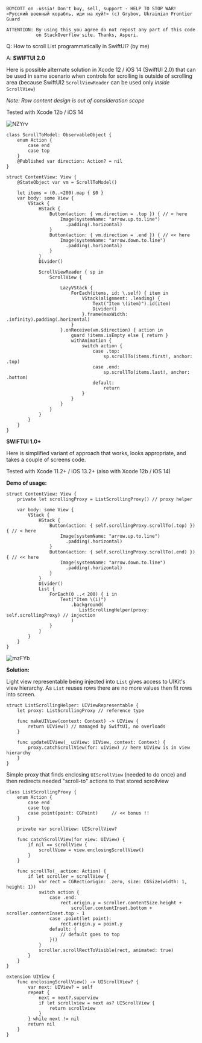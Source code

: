 ```
BOYCOTT on ᵣussia! Don't buy, sell, support - HELP TO STOP WAR!
«Русский военный корабль, иди на хуй!» (c) Grybov, Ukrainian Frontier Guard

ATTENTION: By using this you agree do not repost any part of this code
           on StackOverflow site. Thanks, Asperi.
```

Q: How to scroll List programmatically in SwiftUI? (by me)

A: 
**SWIFTUI 2.0**

Here is possible alternate solution in Xcode 12 / iOS 14 (SwiftUI 2.0) that can be used in same scenario when controls for scrolling is outside of scrolling area (because SwiftUI2 `ScrollViewReader` can be used only *inside* `ScrollView`)

*Note: Row content design is out of consideration scope* 

Tested with Xcode 12b / iOS 14

![NZYrv](https://user-images.githubusercontent.com/62171579/162632340-4f3c1816-b3a0-4c47-84e7-779099cf452e.gif)


```
class ScrollToModel: ObservableObject {
    enum Action {
        case end
        case top
    }
    @Published var direction: Action? = nil
}

struct ContentView: View {
    @StateObject var vm = ScrollToModel()

    let items = (0..<200).map { $0 }
    var body: some View {
        VStack {
            HStack {
                Button(action: { vm.direction = .top }) { // < here
                    Image(systemName: "arrow.up.to.line")
                      .padding(.horizontal)
                }
                Button(action: { vm.direction = .end }) { // << here
                    Image(systemName: "arrow.down.to.line")
                      .padding(.horizontal)
                }
            }
            Divider()
            
            ScrollViewReader { sp in
                ScrollView {
               
                    LazyVStack {
                        ForEach(items, id: \.self) { item in
                            VStack(alignment: .leading) {
                                Text("Item \(item)").id(item)
                                Divider()
                            }.frame(maxWidth: .infinity).padding(.horizontal)
                        }
                    }.onReceive(vm.$direction) { action in
                        guard !items.isEmpty else { return }
                        withAnimation {
                            switch action {
                                case .top:
                                    sp.scrollTo(items.first!, anchor: .top)
                                case .end:
                                    sp.scrollTo(items.last!, anchor: .bottom)
                                default:
                                    return
                            }
                        }
                    }
                }
            }
        }
    }
}
```

**SWIFTUI 1.0+**

Here is simplified variant of approach that works, looks appropriate, and takes a couple of screens code. 

Tested with Xcode 11.2+ / iOS 13.2+ (also with Xcode 12b / iOS 14)

**Demo of usage:**

```
struct ContentView: View {
    private let scrollingProxy = ListScrollingProxy() // proxy helper

    var body: some View {
        VStack {
            HStack {
                Button(action: { self.scrollingProxy.scrollTo(.top) }) { // < here
                    Image(systemName: "arrow.up.to.line")
                      .padding(.horizontal)
                }
                Button(action: { self.scrollingProxy.scrollTo(.end) }) { // << here
                    Image(systemName: "arrow.down.to.line")
                      .padding(.horizontal)
                }
            }
            Divider()
            List {
                ForEach(0 ..< 200) { i in
                    Text("Item \(i)")
                        .background(
                           ListScrollingHelper(proxy: self.scrollingProxy) // injection
                        )
                }
            }
        }
    }
}
```

![mzFYb](https://user-images.githubusercontent.com/62171579/162632362-347deedf-94ee-42e0-974b-a52afef43df9.gif)


**Solution:**

Light view representable being injected into `List` gives access to UIKit's view hierarchy. As `List` reuses rows there are no more values then fit rows into screen.

```
struct ListScrollingHelper: UIViewRepresentable {
    let proxy: ListScrollingProxy // reference type

    func makeUIView(context: Context) -> UIView {
        return UIView() // managed by SwiftUI, no overloads
    }

    func updateUIView(_ uiView: UIView, context: Context) {
        proxy.catchScrollView(for: uiView) // here UIView is in view hierarchy
    }
}
```

Simple proxy that finds enclosing `UIScrollView` (needed to do once) and then redirects needed "scroll-to" actions to that stored scrollview

```
class ListScrollingProxy {
    enum Action {
        case end
        case top
        case point(point: CGPoint)     // << bonus !!
    }

    private var scrollView: UIScrollView?

    func catchScrollView(for view: UIView) {
        if nil == scrollView {
            scrollView = view.enclosingScrollView()
        }
    }

    func scrollTo(_ action: Action) {
        if let scroller = scrollView {
            var rect = CGRect(origin: .zero, size: CGSize(width: 1, height: 1))
            switch action {
                case .end:
                    rect.origin.y = scroller.contentSize.height +
                        scroller.contentInset.bottom + scroller.contentInset.top - 1
                case .point(let point):
                    rect.origin.y = point.y
                default: {
                    // default goes to top
                }()
            }
            scroller.scrollRectToVisible(rect, animated: true)
        }
    }
}

extension UIView {
    func enclosingScrollView() -> UIScrollView? {
        var next: UIView? = self
        repeat {
            next = next?.superview
            if let scrollview = next as? UIScrollView {
                return scrollview
            }
        } while next != nil
        return nil
    }
}
```

